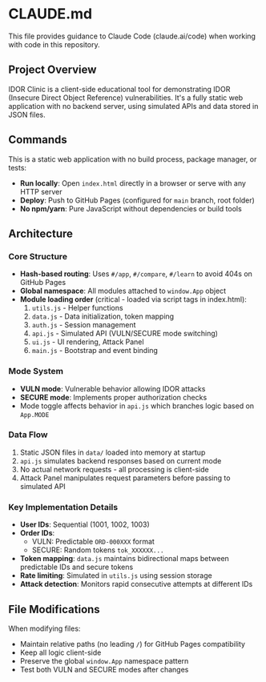 # CLAUDE.md

This file provides guidance to Claude Code (claude.ai/code) when working with code in this repository.

## Project Overview

IDOR Clinic is a client-side educational tool for demonstrating IDOR (Insecure Direct Object Reference) vulnerabilities. It's a fully static web application with no backend server, using simulated APIs and data stored in JSON files.

## Commands

This is a static web application with no build process, package manager, or tests:
- **Run locally**: Open `index.html` directly in a browser or serve with any HTTP server
- **Deploy**: Push to GitHub Pages (configured for `main` branch, root folder)
- **No npm/yarn**: Pure JavaScript without dependencies or build tools

## Architecture

### Core Structure
- **Hash-based routing**: Uses `#/app`, `#/compare`, `#/learn` to avoid 404s on GitHub Pages
- **Global namespace**: All modules attached to `window.App` object
- **Module loading order** (critical - loaded via script tags in index.html):
  1. `utils.js` - Helper functions
  2. `data.js` - Data initialization, token mapping
  3. `auth.js` - Session management
  4. `api.js` - Simulated API (VULN/SECURE mode switching)
  5. `ui.js` - UI rendering, Attack Panel
  6. `main.js` - Bootstrap and event binding

### Mode System
- **VULN mode**: Vulnerable behavior allowing IDOR attacks
- **SECURE mode**: Implements proper authorization checks
- Mode toggle affects behavior in `api.js` which branches logic based on `App.MODE`

### Data Flow
1. Static JSON files in `data/` loaded into memory at startup
2. `api.js` simulates backend responses based on current mode
3. No actual network requests - all processing is client-side
4. Attack Panel manipulates request parameters before passing to simulated API

### Key Implementation Details
- **User IDs**: Sequential (1001, 1002, 1003)
- **Order IDs**:
  - VULN: Predictable `ORD-000XXX` format
  - SECURE: Random tokens `tok_XXXXXX...`
- **Token mapping**: `data.js` maintains bidirectional maps between predictable IDs and secure tokens
- **Rate limiting**: Simulated in `utils.js` using session storage
- **Attack detection**: Monitors rapid consecutive attempts at different IDs

## File Modifications

When modifying files:
- Maintain relative paths (no leading `/`) for GitHub Pages compatibility
- Keep all logic client-side
- Preserve the global `window.App` namespace pattern
- Test both VULN and SECURE modes after changes